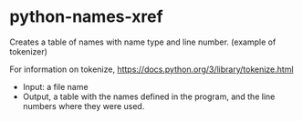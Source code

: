 # python-names-xref
Creates a table of names with name type and line number. (example of tokenizer)


For information on tokenize, https://docs.python.org/3/library/tokenize.html

- Input: a file name
- Output, a table with the names defined in the program, and the line numbers where they were used.
